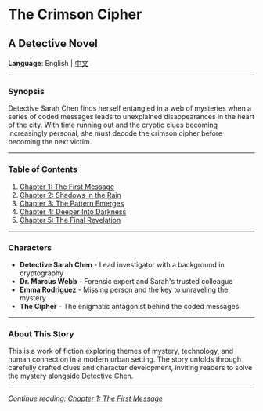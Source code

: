 # The Crimson Cipher
## A Detective Novel

**Language**: English | [中文](../zh/index.md)

---

### Synopsis

Detective Sarah Chen finds herself entangled in a web of mysteries when a series of coded messages leads to unexplained disappearances in the heart of the city. With time running out and the cryptic clues becoming increasingly personal, she must decode the crimson cipher before becoming the next victim.

---

### Table of Contents

1. [Chapter 1: The First Message](chapters/chapter01.md)
2. [Chapter 2: Shadows in the Rain](chapters/chapter02.md)
3. [Chapter 3: The Pattern Emerges](chapters/chapter03.md)
4. [Chapter 4: Deeper Into Darkness](chapters/chapter04.md)
5. [Chapter 5: The Final Revelation](chapters/chapter05.md)

---

### Characters

- **Detective Sarah Chen** - Lead investigator with a background in cryptography
- **Dr. Marcus Webb** - Forensic expert and Sarah's trusted colleague
- **Emma Rodriguez** - Missing person and the key to unraveling the mystery
- **The Cipher** - The enigmatic antagonist behind the coded messages

---

### About This Story

This is a work of fiction exploring themes of mystery, technology, and human connection in a modern urban setting. The story unfolds through carefully crafted clues and character development, inviting readers to solve the mystery alongside Detective Chen.

---

*Continue reading: [Chapter 1: The First Message](chapters/chapter01.md)*